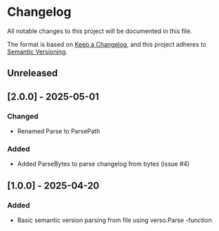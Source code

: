 # Changelog

All notable changes to this project will be documented in this file.

The format is based on [Keep a Changelog](https://keepachangelog.com/en/1.1.0/),
and this project adheres to [Semantic Versioning](https://semver.org/spec/v2.0.0.html).

## Unreleased

## [2.0.0] - 2025-05-01

### Changed

- Renamed Parse to ParsePath

### Added

- Added ParseBytes to parse changelog from bytes (issue #4)

## [1.0.0] - 2025-04-20

### Added

- Basic semantic version parsing from file using verso.Parse -function


